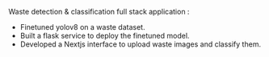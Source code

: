 Waste detection & classification full stack application :
- Finetuned yolov8 on a waste dataset.
- Built a flask service to deploy the finetuned model.
- Developed a Nextjs interface to upload waste images and classify them.
